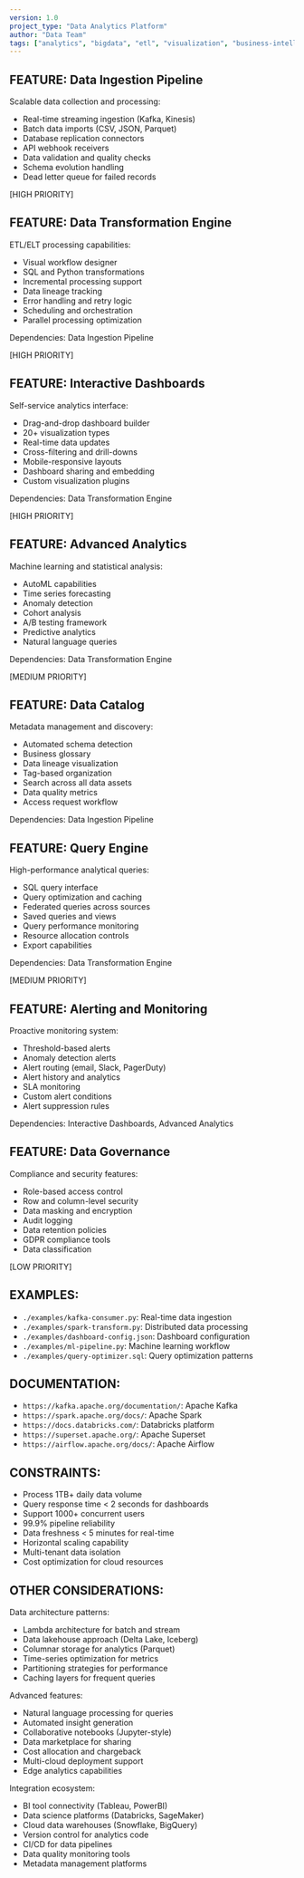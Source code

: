 ```yaml
---
version: 1.0
project_type: "Data Analytics Platform"
author: "Data Team"
tags: ["analytics", "bigdata", "etl", "visualization", "business-intelligence"]
---
```


## FEATURE: Data Ingestion Pipeline

Scalable data collection and processing:

- Real-time streaming ingestion (Kafka, Kinesis)
- Batch data imports (CSV, JSON, Parquet)
- Database replication connectors
- API webhook receivers
- Data validation and quality checks
- Schema evolution handling
- Dead letter queue for failed records

[HIGH PRIORITY]

## FEATURE: Data Transformation Engine

ETL/ELT processing capabilities:

- Visual workflow designer
- SQL and Python transformations
- Incremental processing support
- Data lineage tracking
- Error handling and retry logic
- Scheduling and orchestration
- Parallel processing optimization

Dependencies: Data Ingestion Pipeline

[HIGH PRIORITY]

## FEATURE: Interactive Dashboards

Self-service analytics interface:

- Drag-and-drop dashboard builder
- 20+ visualization types
- Real-time data updates
- Cross-filtering and drill-downs
- Mobile-responsive layouts
- Dashboard sharing and embedding
- Custom visualization plugins

Dependencies: Data Transformation Engine

[HIGH PRIORITY]

## FEATURE: Advanced Analytics

Machine learning and statistical analysis:

- AutoML capabilities
- Time series forecasting
- Anomaly detection
- Cohort analysis
- A/B testing framework
- Predictive analytics
- Natural language queries

Dependencies: Data Transformation Engine

[MEDIUM PRIORITY]

## FEATURE: Data Catalog

Metadata management and discovery:

- Automated schema detection
- Business glossary
- Data lineage visualization
- Tag-based organization
- Search across all data assets
- Data quality metrics
- Access request workflow

Dependencies: Data Ingestion Pipeline

## FEATURE: Query Engine

High-performance analytical queries:

- SQL query interface
- Query optimization and caching
- Federated queries across sources
- Saved queries and views
- Query performance monitoring
- Resource allocation controls
- Export capabilities

Dependencies: Data Transformation Engine

[MEDIUM PRIORITY]

## FEATURE: Alerting and Monitoring

Proactive monitoring system:

- Threshold-based alerts
- Anomaly detection alerts
- Alert routing (email, Slack, PagerDuty)
- Alert history and analytics
- SLA monitoring
- Custom alert conditions
- Alert suppression rules

Dependencies: Interactive Dashboards, Advanced Analytics

## FEATURE: Data Governance

Compliance and security features:

- Role-based access control
- Row and column-level security
- Data masking and encryption
- Audit logging
- Data retention policies
- GDPR compliance tools
- Data classification

[LOW PRIORITY]

## EXAMPLES:

- `./examples/kafka-consumer.py`: Real-time data ingestion
- `./examples/spark-transform.py`: Distributed data processing
- `./examples/dashboard-config.json`: Dashboard configuration
- `./examples/ml-pipeline.py`: Machine learning workflow
- `./examples/query-optimizer.sql`: Query optimization patterns

## DOCUMENTATION:

- `https://kafka.apache.org/documentation/`: Apache Kafka
- `https://spark.apache.org/docs/`: Apache Spark
- `https://docs.databricks.com/`: Databricks platform
- `https://superset.apache.org/`: Apache Superset
- `https://airflow.apache.org/docs/`: Apache Airflow

## CONSTRAINTS:

- Process 1TB+ daily data volume
- Query response time < 2 seconds for dashboards
- Support 1000+ concurrent users
- 99.9% pipeline reliability
- Data freshness < 5 minutes for real-time
- Horizontal scaling capability
- Multi-tenant data isolation
- Cost optimization for cloud resources

## OTHER CONSIDERATIONS:

Data architecture patterns:
- Lambda architecture for batch and stream
- Data lakehouse approach (Delta Lake, Iceberg)
- Columnar storage for analytics (Parquet)
- Time-series optimization for metrics
- Partitioning strategies for performance
- Caching layers for frequent queries

Advanced features:
- Natural language processing for queries
- Automated insight generation
- Collaborative notebooks (Jupyter-style)
- Data marketplace for sharing
- Cost allocation and chargeback
- Multi-cloud deployment support
- Edge analytics capabilities

Integration ecosystem:
- BI tool connectivity (Tableau, PowerBI)
- Data science platforms (Databricks, SageMaker)
- Cloud data warehouses (Snowflake, BigQuery)
- Version control for analytics code
- CI/CD for data pipelines
- Data quality monitoring tools
- Metadata management platforms